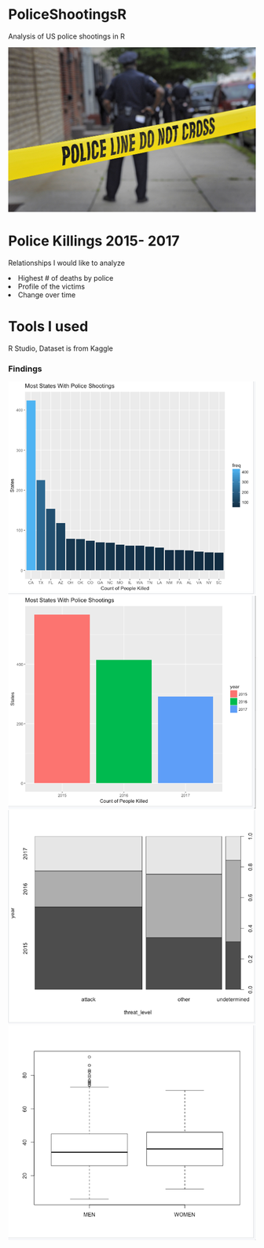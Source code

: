 # PoliceShootingsR
Analysis of US police shootings in R

![An analysis of Police Killings in R ](https://github.com/Melo21/PoliceShootingsR/blob/master/PoliceStudy/title.jpg)
# Police Killings 2015- 2017

Relationships I would like to analyze
<li>Highest # of deaths by police</li>
<li>Profile of the victims</li>
<li>Change over time</li>

# Tools I used
R Studio, Dataset is from Kaggle



### Findings
![Highest Rates Right at Home](https://github.com/Melo21/PoliceShootingsR/blob/master/PoliceStudy/Bargraph2.png)
![California Police Shootings by Year](https://github.com/Melo21/PoliceShootingsR/blob/master/PoliceStudy/Bargraph.png)
![Change in CA shootings](https://github.com/Melo21/PoliceShootingsR/blob/master/PoliceStudy/Bargraph3.png)
![High level Profile](https://github.com/Melo21/PoliceShootingsR/blob/master/PoliceStudy/Boxplot.png)
